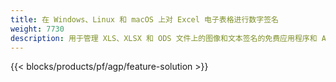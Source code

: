 ```yaml
---
title: 在 Windows、Linux 和 macOS 上对 Excel 电子表格进行数字签名
weight: 7730
description: 用于管理 XLS、XLSX 和 ODS 文件上的图像和文本签名的免费应用程序和 API
---
```

{{< blocks/products/pf/agp/feature-solution >}} 

